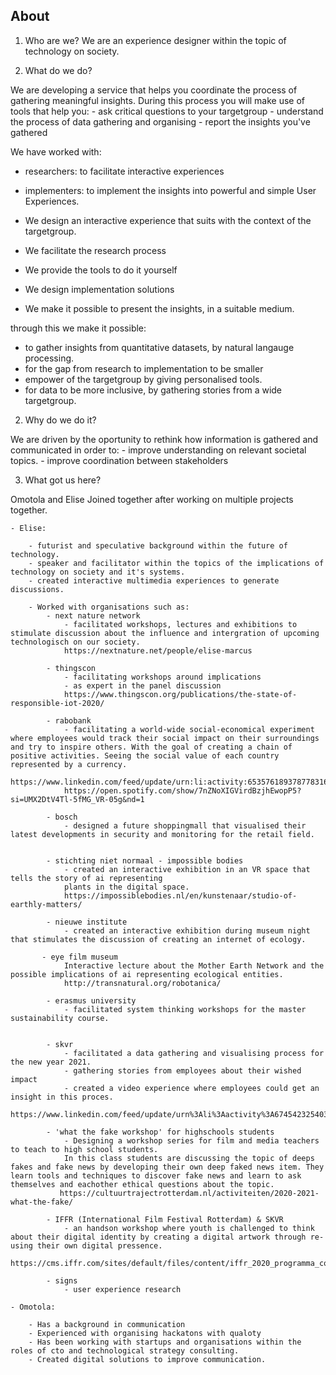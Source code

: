## About
1. Who are we?
We are an experience designer within the topic of technology on society.


1. What do we do?

We are developing a service that helps you coordinate the process of gathering meaningful insights. During this process you will make use of tools that help you:
		- ask critical questions to your targetgroup
        - understand the process of data gathering and organising
    	- report the insights you've gathered

We have worked with: 
- researchers: to facilitate interactive experiences
- implementers: to implement the insights into powerful and simple User Experiences.

- We design an interactive experience that suits with the context of the targetgroup.
- We facilitate the research process
- We provide the tools to do it yourself 
- We design implementation solutions
- We make it possible to present the insights, in a suitable medium.

through this we make it possible:
- to gather insights from quantitative datasets, by natural langauge processing.
- for the gap from research to implementation to be smaller
- empower of the targetgroup by giving personalised tools.
- for data to be more inclusive, by gathering stories from a wide targetgroup.

2. Why do we do it?

We are driven by the oportunity to rethink how information is gathered and communicated in order to:
    	- improve understanding on relevant societal topics.
    	- improve coordination between stakeholders
       
    
3. What got us here?

Omotola and Elise Joined together after working on multiple projects together.

	- Elise: 
    
    	- futurist and speculative background within the future of technology.
        - speaker and facilitator within the topics of the implications of technology on society and it's systems.
        - created interactive multimedia experiences to generate discussions.
        
        - Worked with organisations such as:
        	- next nature network
            	- facilitated workshops, lectures and exhibitions to stimulate discussion about the influence and intergration of upcoming technologisch on our society.
                https://nextnature.net/people/elise-marcus
                
            - thingscon
            	- facilitating workshops around implications
                - as expert in the panel discussion
                https://www.thingscon.org/publications/the-state-of-responsible-iot-2020/
                
            - rabobank
            	- facilitating a world-wide social-economical experiment where employees would track their social impact on their surroundings and try to inspire others. With the goal of creating a chain of positive activities. Seeing the social value of each country represented by a currency.
                https://www.linkedin.com/feed/update/urn:li:activity:6535761893787783168/
                https://open.spotify.com/show/7nZNoXIGVirdBzjhEwopP5?si=UMX2DtV4Tl-5fMG_VR-05g&nd=1
                
            - bosch
            	- designed a future shoppingmall that visualised their latest developments in security and monitoring for the retail field.
                
                
            - stichting niet normaal - impossible bodies
            	- created an interactive exhibition in an VR space that tells the story of ai representing 
                plants in the digital space.
                https://impossiblebodies.nl/en/kunstenaar/studio-of-earthly-matters/
                
            - nieuwe institute
            	- created an interactive exhibition during museum night that stimulates the discussion of creating an internet of ecology.
                
           - eye film museum     
                Interactive lecture about the Mother Earth Network and the possible implications of ai representing ecological entities.
                http://transnatural.org/robotanica/
                
            - erasmus university
            	- facilitated system thinking workshops for the master sustainability course.
                
                
            - skvr
            	- facilitated a data gathering and visualising process for the new year 2021.
            	- gathering stories from employees about their wished impact
                - created a video experience where employees could get an insight in this proces.
                https://www.linkedin.com/feed/update/urn%3Ali%3Aactivity%3A6745423254036455424/
                
            - 'what the fake workshop' for highschools students
              	- Designing a workshop series for film and media teachers to teach to high school students.
                In this class students are discussing the topic of deeps fakes and fake news by developing their own deep faked news item. They learn tools and techniques to discover fake news and learn to ask themselves and eachother ethical questions about the topic.
               https://cultuurtrajectrotterdam.nl/activiteiten/2020-2021-what-the-fake/
               
            - IFFR (International Film Festival Rotterdam) & SKVR
            	- an handson workshop where youth is challenged to think about their digital identity by creating a digital artwork through re-using their own digital pressence.
            https://cms.iffr.com/sites/default/files/content/iffr_2020_programma_compressed.pdf
            
            - signs
            	- user experience research
            
    - Omotola: 
    
    	- Has a background in communication
        - Experienced with organising hackatons with qualoty
        - Has been working with startups and organisations within the roles of cto and technological strategy consulting.
        - Created digital solutions to improve communication.
